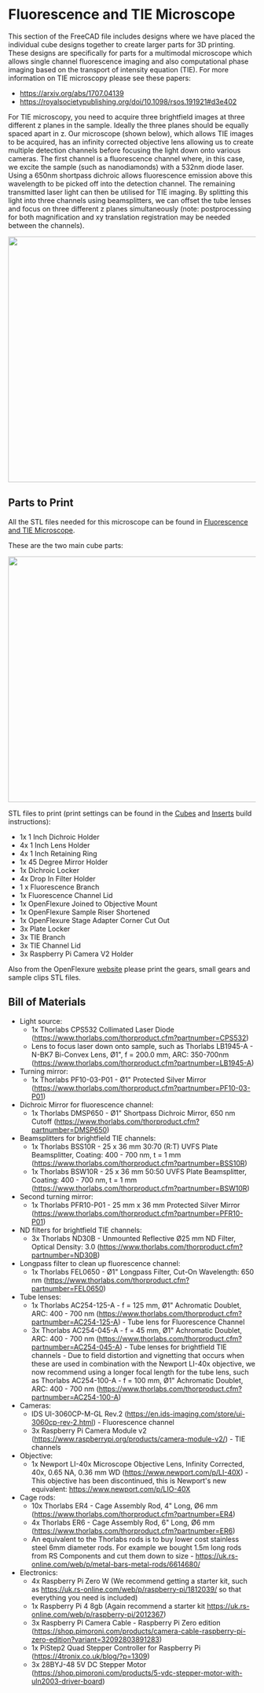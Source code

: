 # Fluorescence and TIE Microscope

This section of the FreeCAD file includes designs where we have placed the individual cube designs together to create larger parts for 3D printing. These designs are specifically for parts for a multimodal microscope which allows single channel fluorescence imaging and also computational phase imaging based on the transport of intensity equation (TIE). For more information on TIE microscopy please see these papers:

* https://arxiv.org/abs/1707.04139
* https://royalsocietypublishing.org/doi/10.1098/rsos.191921#d3e402

For TIE microscopy, you need to acquire three brightfield images at three different z planes in the sample. Ideally the three planes should be equally spaced apart in z. Our microscope (shown below), which allows TIE images to be acquired, has an infinity corrected objective lens allowing us to create multiple detection channels before focusing the light down onto various cameras. The first channel is a fluorescence channel where, in this case, we excite the sample (such as nanodiamonds) with a 532nm diode laser. Using a 650nm shortpass dichroic allows fluorescence emission above this wavelength to be picked off into the detection channel. The remaining transmitted laser light can then be utilised for TIE imaging. By splitting this light into three channels using beamsplitters, we can offset the tube lenses and focus on three different z planes simultaneously (note: postprocessing for both magnification and xy translation registration may be needed between the channels).

<img src="https://github.com/NanoBioPhotonics-Strathclyde/M4-MultiModal-Modular-Microscopy/blob/main/Images/TIEMicroscope2.png" height=500 width=1000>

## Parts to Print

All the STL files needed for this microscope can be found in [Fluorescence and TIE Microscope](https://github.com/NanoBioPhotonics-Strathclyde/M4-MultiModal-Modular-Microscopy/tree/main/3D%20Printer%20Design%20Files/STL%20Files/Fluorescence%20and%20TIE%20Microscope).

These are the two main cube parts:

<img src="https://github.com/NanoBioPhotonics-Strathclyde/M4-MultiModal-Modular-Microscopy/blob/main/Images/TIEMicroscope.png" height=500 width=625>

STL files to print (print settings can be found in the [Cubes](https://github.com/NanoBioPhotonics-Strathclyde/M4-MultiModal-Modular-Microscopy/blob/main/3D%20Printer%20Design%20Files/Build%20Instructions/Cubes.md) and [Inserts](https://github.com/NanoBioPhotonics-Strathclyde/M4-MultiModal-Modular-Microscopy/blob/main/3D%20Printer%20Design%20Files/Build%20Instructions/Inserts.md) build instructions):

* 1x 1 Inch Dichroic Holder
* 4x 1 Inch Lens Holder
* 4x 1 Inch Retaining Ring
* 1x 45 Degree Mirror Holder
* 1x Dichroic Locker
* 4x Drop In Filter Holder
* 1 x Fluorescence Branch
* 1x Fluorescence Channel Lid
* 1x OpenFlexure Joined to Objective Mount
* 1x OpenFlexure Sample Riser Shortened
* 1x OpenFlexure Stage Adapter Corner Cut Out
* 3x Plate Locker
* 3x TIE Branch
* 3x TIE Channel Lid
* 3x Raspberry Pi Camera V2 Holder

Also from the OpenFlexure [website](https://microscope-stls.openflexure.org/#/v6.1.5?enable_smart_brim=true&reflection_illumination=false&optics=rms_f50d13&camera=picamera_2&use_pilens_optics_module=false&riser=sample&microscope_stand%3Abox_h=30&pi_in_base=true&base=bucket&legacy_picamera_tools=false&include_actuator_tension_band=false&include_actuator_drilling_jig=false&motorised=true&use_motor_gears_for_hand_actuation=false) please print the gears, small gears and sample clips STL files.

## Bill of Materials

* Light source:
  * 1x Thorlabs CPS532 Collimated Laser Diode (https://www.thorlabs.com/thorproduct.cfm?partnumber=CPS532)
  * Lens to focus laser down onto sample, such as Thorlabs LB1945-A - N-BK7 Bi-Convex Lens, Ø1", f = 200.0 mm, ARC: 350-700nm (https://www.thorlabs.com/thorproduct.cfm?partnumber=LB1945-A)
* Turning mirror:
  * 1x Thorlabs PF10-03-P01 - Ø1" Protected Silver Mirror (https://www.thorlabs.com/thorproduct.cfm?partnumber=PF10-03-P01)
* Dichroic Mirror for fluorescence channel:
  * 1x Thorlabs DMSP650 - Ø1" Shortpass Dichroic Mirror, 650 nm Cutoff (https://www.thorlabs.com/thorproduct.cfm?partnumber=DMSP650)
* Beamsplitters for brightfield TIE channels:
  * 1x Thorlabs BSS10R - 25 x 36 mm 30:70 (R:T) UVFS Plate Beamsplitter, Coating: 400 - 700 nm, t = 1 mm (https://www.thorlabs.com/thorproduct.cfm?partnumber=BSS10R)
  * 1x Thorlabs BSW10R - 25 x 36 mm 50:50 UVFS Plate Beamsplitter, Coating: 400 - 700 nm, t = 1 mm (https://www.thorlabs.com/thorproduct.cfm?partnumber=BSW10R)
* Second turning mirror:
  * 1x Thorlabs PFR10-P01 - 25 mm x 36 mm Protected Silver Mirror (https://www.thorlabs.com/thorproduct.cfm?partnumber=PFR10-P01)
* ND filters for brightfield TIE channels:
  * 3x Thorlabs ND30B - Unmounted Reflective Ø25 mm ND Filter, Optical Density: 3.0 (https://www.thorlabs.com/thorproduct.cfm?partnumber=ND30B)
* Longpass filter to clean up fluorescence channel:
  * 1x Thorlabs FEL0650 - Ø1" Longpass Filter, Cut-On Wavelength: 650 nm (https://www.thorlabs.com/thorproduct.cfm?partnumber=FEL0650)
* Tube lenses:
  * 1x Thorlabs AC254-125-A - f = 125 mm, Ø1" Achromatic Doublet, ARC: 400 - 700 nm (https://www.thorlabs.com/thorproduct.cfm?partnumber=AC254-125-A) - Tube lens for Fluorescence Channel
  * 3x Thorlabs AC254-045-A - f = 45 mm, Ø1" Achromatic Doublet, ARC: 400 - 700 nm (https://www.thorlabs.com/thorproduct.cfm?partnumber=AC254-045-A) - Tube lenses for brightfield TIE channels - Due to field distortion and vignetting that occurs when these are used in combination with the Newport LI-40x objective, we now recommend using a longer focal length for the tube lens, such as Thorlabs AC254-100-A - f = 100 mm, Ø1" Achromatic Doublet, ARC: 400 - 700 nm (https://www.thorlabs.com/thorproduct.cfm?partnumber=AC254-100-A)
* Cameras:
  * IDS UI-3060CP-M-GL Rev.2 (https://en.ids-imaging.com/store/ui-3060cp-rev-2.html) - Fluorescence channel
  * 3x Raspberry Pi Camera Module v2 (https://www.raspberrypi.org/products/camera-module-v2/) - TIE channels
* Objective:
  * 1x Newport LI-40x Microscope Objective Lens, Infinity Corrected, 40x, 0.65 NA, 0.36 mm WD (https://www.newport.com/p/LI-40X) - This objective has been discontinued, this is Newport's new equivalent: https://www.newport.com/p/LIO-40X
* Cage rods:
  * 10x Thorlabs ER4 - Cage Assembly Rod, 4" Long, Ø6 mm (https://www.thorlabs.com/thorproduct.cfm?partnumber=ER4)
  * 4x Thorlabs ER6 - Cage Assembly Rod, 6" Long, Ø6 mm (https://www.thorlabs.com/thorproduct.cfm?partnumber=ER6)
  * An equivalent to the Thorlabs rods is to buy lower cost stainless steel 6mm diameter rods. For example we bought 1.5m long rods from RS Components and cut them down to size - https://uk.rs-online.com/web/p/metal-bars-metal-rods/6614680/
* Electronics:
  * 4x Raspberry Pi Zero W (We recommend getting a starter kit, such as https://uk.rs-online.com/web/p/raspberry-pi/1812039/ so that everything you need is included)
  * 1x Raspberry Pi 4 8gb (Again recommend a starter kit https://uk.rs-online.com/web/p/raspberry-pi/2012367)
  * 3x Raspberry Pi Camera Cable - Raspberry Pi Zero edition (https://shop.pimoroni.com/products/camera-cable-raspberry-pi-zero-edition?variant=32092803891283)
  * 1x PiStep2 Quad Stepper Controller for Raspberry Pi (https://4tronix.co.uk/blog/?p=1309)
  * 3x 28BYJ-48 5V DC Stepper Motor (https://shop.pimoroni.com/products/5-vdc-stepper-motor-with-uln2003-driver-board)




